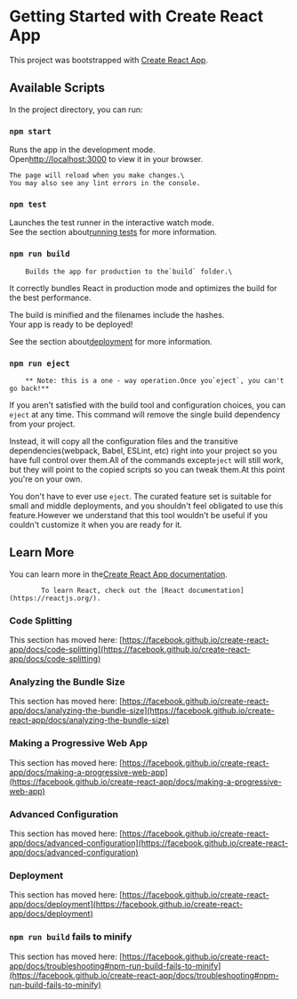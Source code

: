 # Getting Started with Create React App

This project was bootstrapped with [Create React App](https://github.com/facebook/create-react-app).

## Available Scripts

In the project directory, you can run:

### `npm start`

Runs the app in the development mode.\
    Open[http://localhost:3000](http://localhost:3000) to view it in your browser.

    The page will reload when you make changes.\
    You may also see any lint errors in the console.

### `npm test`

Launches the test runner in the interactive watch mode.\
    See the section about[running tests](https://facebook.github.io/create-react-app/docs/running-tests) for more information.

### `npm run build`

        Builds the app for production to the`build` folder.\
It correctly bundles React in production mode and optimizes the build for the best performance.

The build is minified and the filenames include the hashes.\
Your app is ready to be deployed!

See the section about[deployment](https://facebook.github.io/create-react-app/docs/deployment) for more information.

### `npm run eject`

        ** Note: this is a one - way operation.Once you`eject`, you can't go back!**

If you aren't satisfied with the build tool and configuration choices, you can `eject` at any time. This command will remove the single build dependency from your project.

Instead, it will copy all the configuration files and the transitive dependencies(webpack, Babel, ESLint, etc) right into your project so you have full control over them.All of the commands except`eject` will still work, but they will point to the copied scripts so you can tweak them.At this point you're on your own.

You don't have to ever use `eject`. The curated feature set is suitable for small and middle deployments, and you shouldn't feel obligated to use this feature.However we understand that this tool wouldn't be useful if you couldn't customize it when you are ready for it.

## Learn More

You can learn more in the[Create React App documentation](https://facebook.github.io/create-react-app/docs/getting-started).

            To learn React, check out the [React documentation](https://reactjs.org/).

### Code Splitting

This section has moved here: [https://facebook.github.io/create-react-app/docs/code-splitting](https://facebook.github.io/create-react-app/docs/code-splitting)

### Analyzing the Bundle Size

This section has moved here: [https://facebook.github.io/create-react-app/docs/analyzing-the-bundle-size](https://facebook.github.io/create-react-app/docs/analyzing-the-bundle-size)

### Making a Progressive Web App

This section has moved here: [https://facebook.github.io/create-react-app/docs/making-a-progressive-web-app](https://facebook.github.io/create-react-app/docs/making-a-progressive-web-app)

### Advanced Configuration

This section has moved here: [https://facebook.github.io/create-react-app/docs/advanced-configuration](https://facebook.github.io/create-react-app/docs/advanced-configuration)

### Deployment

This section has moved here: [https://facebook.github.io/create-react-app/docs/deployment](https://facebook.github.io/create-react-app/docs/deployment)

### `npm run build` fails to minify

This section has moved here: [https://facebook.github.io/create-react-app/docs/troubleshooting#npm-run-build-fails-to-minify](https://facebook.github.io/create-react-app/docs/troubleshooting#npm-run-build-fails-to-minify)
